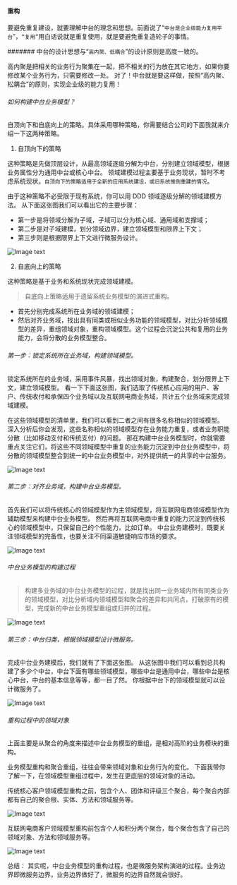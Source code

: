#### 重构

要避免重复建设，就要理解中台的理念和思想。前面说了“`中台是企业级能力复用平台`”，`“复用”`用白话说就是重复使用，就是要避免重复造轮子的事情。

####### 中台的设计思想与“`高内聚、低耦合`”的设计原则是高度一致的。

高内聚是把相关的业务行为聚集在一起，把不相关的行为放在其它地方，如果你要修改某个业务行为，只需要修改一处。
对了！中台就是要这样做，按照“高内聚、松耦合”的原则，实现企业级的能力复用！


###### 如何构建中台业务模型？

自顶向下和自底向上的策略。具体采用哪种策略，你需要结合公司的下面我就来介绍一下这两种策略。

1. 自顶向下的策略

这种策略是先做顶层设计，从最高领域逐级分解为中台，分别建立领域模型，根据业务属性分为通用中台或核心中台。
领域建模过程主要基于业务现状，暂时不考虑系统现状。`自顶向下的策略适用于全新的应用系统建设，或旧系统推倒重建的情况`。

由于这种策略不必受限于现有系统，你可以用 DDD 领域逐级分解的领域建模方法。
从下面这张图我们可以看出它的主要步骤：

- 第一步是将领域分解为子域，子域可以分为核心域、通用域和支撑域；
- 第二步是对子域建模，划分领域边界，建立领域模型和限界上下文；
- 第三步则是根据限界上下文进行微服务设计。

![Image text](https://static001.geekbang.org/resource/image/e6/da/e665d85381a9b2c599555cac6a06deda.jpg)

2. 自底向上的策略

这种策略是基于业务和系统现状完成领域建模。

> 自底向上策略适用于遗留系统业务模型的演进式重构。

- 首先分别完成系统所在业务域的领域建模；
- 然后对齐业务域，找出具有同类或相似业务功能的领域模型，对比分析领域模型的差异，重组领域对象，重构领域模型。这个过程会沉淀公共和复用的业务能力，会将分散的业务模型整合。


###### 第一步：锁定系统所在业务域，构建领域模型。

锁定系统所在的业务域，采用事件风暴，找出领域对象，构建聚合，划分限界上下文，建立领域模型。
看一下下面这张图，我们选取了传统核心应用的用户、客户、传统收付和承保四个业务域以及互联网电商业务域，共计五个业务域来完成领域建模。


在这些领域模型的清单里，我们可以看到二者之间有很多名称相似的领域模型。
深入分析后你会发现，这些名称相似的领域模型存在业务能力重复，或者业务职能分散（比如移动支付和传统支付）的问题。
那在构建中台业务模型时，你就需要重点关注它们，将这些不同领域模型中重复的业务能力沉淀到中台业务模型中，将分散的领域模型整合到统一的中台业务模型中，对外提供统一的共享的中台服务。

![Image text](https://static001.geekbang.org/resource/image/f5/46/f537a7a43e77212c8a85241439b2f246.jpg)

###### 第二步：对齐业务域，构建中台业务模型。

首先我们可以将传统核心的领域模型作为主领域模型，将互联网电商领域模型作为辅助模型来构建中台业务模型。
然后再将互联网电商中重复的能力沉淀到传统核心的领域模型中，只保留自己的个性能力，比如订单。
中台业务建模时，既要关注领域模型的完备性，也要关注不同渠道敏捷响应市场的要求。

![Image text](https://static001.geekbang.org/resource/image/25/1d/25cd1e7fe14bfa22a752c1b184b9c91d.jpg)


###### 中台业务模型的构建过程

> 构建多业务域的中台业务模型的过程，就是找出同一业务域内所有同类业务的领域模型，对比分析域内领域模型和聚合的差异和共同点，打破原有的模型，完成新的中台业务模型重组或归并的过程。

![Image text](https://static001.geekbang.org/resource/image/fb/70/fb11e6941fc471c734d0b85c25cc5370.jpg)

###### 第三步：中台归类，根据领域模型设计微服务。

完成中台业务建模后，我们就有了下面这张图。
从这张图中我们可以看到总共构建了多少个中台，中台下面有哪些领域模型，哪些中台是通用中台，哪些中台是核心中台，中台的基本信息等等，都一目了然。
你根据中台下的领域模型就可以设计微服务了。

![Image text](https://static001.geekbang.org/resource/image/a8/c5/a88e9695c7198a1f88f537564ada0bc5.jpg)

###### 重构过程中的领域对象

上面主要是从聚合的角度来描述中台业务模型的重组，是相对高阶的业务模块的重构。

业务模型重构和聚合重组，往往会带来领域对象和业务行为的变化。
下面我带你了解一下，在领域模型重组过程中，发生在更底层的领域对象的活动。

传统核心客户领域模型重构之前，包含个人、团体和评级三个聚合，每个聚合内部都有自己的聚合根、实体、方法和领域服务等。

![Image text](https://static001.geekbang.org/resource/image/ae/3c/ae33bc5c0cda28740363e39edbc1e53c.jpg)

互联网电商客户领域模型重构前包含个人和积分两个聚合，每个聚合包含了自己的领域对象、方法和领域服务等。

![Image text](https://static001.geekbang.org/resource/image/d0/7d/d0f8fb06797a5983c7fd00d59d8be57d.jpg)


总结：
其实呢，中台业务模型的重构过程，也是微服务架构演进的过程。业务边界即微服务边界，业务边界做好了，微服务的边界自然就会很好。
